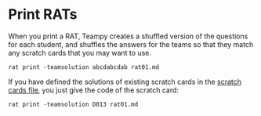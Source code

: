 ---
---

# Print RATs

When you print a RAT, Teampy creates a shuffled version of the questions for
each student, and shuffles the answers for the teams so that they match any
scratch cards that you may want to use.

    rat print -teamsolution abcdabcdab rat01.md

If you have defined the solutions of existing scratch cards in the [scratch cards file](setup.html), you just give the code of the scratch card:

    rat print -teamsolution D013 rat01.md
